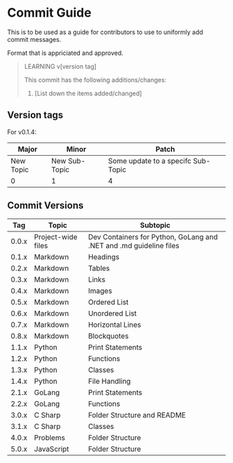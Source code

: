 # Commit Guide

This is to be used as a guide for contributors to use to uniformly add commit messages.

Format that is appriciated and approved.

> LEARNING v[version tag]
>
> This commit has the following additions/changes:
> 1. [List down the items added/changed]

## Version tags

For v0.1.4:

| Major | Minor | Patch |
|---|---|---|
| New Topic | New Sub-Topic | Some update to a specifc Sub-Topic |
| 0 | 1 | 4 |

## Commit Versions
| Tag | Topic | Subtopic |
|---|---|---|
|0.0.x | Project-wide files | Dev Containers for Python, GoLang and .NET and .md guideline files |
|0.1.x| Markdown | Headings |
|0.2.x| Markdown | Tables |
|0.3.x| Markdown | Links |
|0.4.x| Markdown | Images |
|0.5.x| Markdown | Ordered List|
|0.6.x| Markdown | Unordered List|
|0.7.x| Markdown | Horizontal Lines |
|0.8.x| Markdown | Blockquotes |
|1.1.x| Python | Print Statements |
|1.2.x| Python | Functions |
|1.3.x| Python | Classes |
|1.4.x| Python | File Handling |
|2.1.x| GoLang | Print Statements |
|2.2.x| GoLang | Functions |
|3.0.x| C Sharp | Folder Structure and README |
|3.1.x| C Sharp | Classes |
|4.0.x| Problems | Folder Structure |
|5.0.x| JavaScript | Folder Structure |